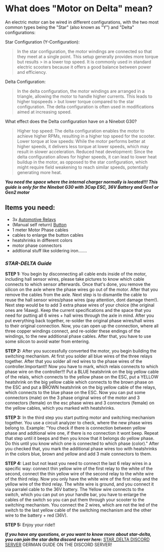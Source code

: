 # **What does "Motor on Delta" mean?**
 
An electric motor can be wired in different configurations, with the two most common types being the "Star" (also known as "Y") and "Delta" configurations:

Star Configuration (Y-Configuration):
> In the star configuration, the motor windings are connected so that they meet at a single point. This setup generally provides more torque but results > in a lower top speed. It is commonly used in standard electric scooters because it offers a good balance between power and efficiency.

Delta Configuration:
> In the delta configuration, the motor windings are arranged in a triangle, allowing the motor to handle higher currents. This leads to higher topspeeds > but lower torque compared to the star configuration. The delta configuration is often used in modifications aimed at increasing speed.

What effect does the Delta configuration have on a Ninebot G30?
> Higher top speed: The delta configuration enables the motor to achieve higher RPMs, resulting in a higher top speed for the scooter.
> Lower torque at low speeds: While the motor performs better at higher speeds, it delivers less torque at lower speeds, which may result in slower
> acceleration.
> Reduced heat development: Since the delta configuration allows for higher speeds, it can lead to lower heat buildup in the motor, as opposed to the
> star configuration, which might require field weakening to reach similar speeds, potentially generating more heat.

_**You need the space where the internal charger normally is located!!! This guide is only for the Ninebot G30 with 3Cap ESC, 36V Battery and Gen1 or Gen2 motor**_

## Items you need:
* 3x [Automotive Relays](https://www.ebay.de/itm/164626406625?_trkparms=amclksrc%3DITM%26aid%3D1110006%26algo%3DHOMESPLICE.SIM%26ao%3D1%26asc%3D271354%26meid%3De0e6f90e493447f7a480854b7d21e6db%26pid%3D101875%26rk%3D2%26rkt%3D4%26sd%3D166641677889%26itm%3D164626406625%26pmt%3D1%26noa%3D0%26pg%3D2332490%26algv%3DSimVIDwebV3WithCPCExpansion&_trksid=p2332490.c101875.m1851&itmprp=cksum%3A164626406625e0e6f90e493447f7a480854b7d21e6db%7Cenc%3AAQAJAAABAKAOBbj8c9I6eO4vPyI9FfMl8NhNqsULUU1TfDUZ7khl1HSDWsGPZf%2FJKmRHMx0uvxvIrEITwzyTAZ18AckHeHWS3zKHWq3dn7%2FLjSbcDB0Fp9YWHdq02J9KX6UDfegECSWBzmi99S5rxCnOjalyiKt1PXi3HpCe14xvkf1h62qlM7NCbBjtwl0v7fiL%2FFzi3O1SUTNpPiGprTh0WcQLABdsr%2Fz0BmpKiWRstriCbgyk7jYtwdHdsicbg2vdWjRO%2FZ5ECFe6vW5fYKvX9YiX%2FjUNV9K9MdpB0C4gNoUXyRMriYtdrAGJ0u8f4UGW0BcY4UBBB18M4iOzRgnel65xgjY%3D%7Campid%3APL_CLK%7Cclp%3A2332490&itmmeta=01J7EM64TXBRAE76YAE4S1AP23)
* (Manual self return) [Button ](https://de.aliexpress.com/item/32956189343.html?spm=a2g0o.productlist.main.17.6fa7bHvnbHvnWX&algo_pvid=690af3ee-3f1f-4aca-a3f6-11496ed57244&algo_exp_id=690af3ee-3f1f-4aca-a3f6-11496ed57244-8&pdp_npi=4%40dis!EUR!7.59!7.59!!!58.30!58.30!%402103868a17259972397494284e1d06!66377163805!sea!DE!3133146471!X&curPageLogUid=PjVfckKTBMPr&utparam-url=scene%3Asearch%7Cquery_from%3A)
* 1 meter Motor Phase cables
* cables to enlarge the button cables
* heatshrinks in different colors
* motor phase connectors
* addtional stuff like soldering iron.......

### _**STAR-DELTA Guide**_

**STEP 1:** You begin by disconnecting all cable ends inside of the motor, including hall sensor wires, please take pictures to know which cable connects to which sensor afterwards. Once that's done, you remove the silicon on the axle where the phase wires go out of the motor. After that you remove the cables from the axle. Next step is to dismantle the cable to reuse the hall sensor wires/phase wires (pay attention, dont damage them!). Next step would be to add 3 extra phase wires of your choice (the original ones are 14awg). Keep the current specifications and the space that you need for putting all 6 wires + hall wires through the axle in mind. After you put everything back together, re-solder the original phase wires/hall wires to their original connection. Now, you can open up the connection, where all three copper windings connect, and re-solder these endings of the windings, to the new additional phase cables. After that, you have to use some silicon to avoid water from entering.

**STEP 2:** After you successfully converted the motor, you begin building the switching mechanism. At first you solder all blue wires of the three relays together. After that you solder all red wires to the phase wires of the controller.Important!! Now you have to mark, which relais connects to which phase wire on the controller!!! Put a BLUE heatshrink on the big yellow cable of the relais, which connects to the yellow phase on the ESC, put a YELLOW heatshrink on the big yellow cable which connects to the brown phase on the ESC and put a BROWN heatshrink on the big yellow cable of the relays, which connects to the blue phase on the ESC. Now you can put some connectors (male) on the 3 phase original wires of the motor and 3 connectors (female) on the esc phase wires and 3 connectors (female) on the yellow cables, which you marked with heatshrinks.

**STEP 3:** In the third step you start putting motor and switching mechanism together. You use a circuit analyzer to check, where the new phase wires belong to. Example: "You check if there is connection between yellow phase and addtional wire one, if there is no connection it wont beep. Repeat that step until it beeps and then you know that it belongs do yellow phase. Do this until you know which one is connected to which phase (color)." After you checked that, you mark the additional phase wires too with heatshrinks in the colors blue, brown and yellow and add 3 male connectors to them.
 
**STEP 4:** Last but not least you need to connect the last 6 relay wires in a specific way: connect thin yellow wire of the first relay to the white of the second, connect the thin yellow wire of the second relay to the white wire of the third relay. Now you only have the white wire of the first relay and the yellow wire of the third relay. The white wire is ground, and you connect it via parralel cable to the 36V battery. The Yellow wire connects to the switch, which you can put on your handle bar, you have to enlarge the cables of the switch so you can put them through your scooter to the switching mechanism. You connect the 2 wires, which are not the led of the switch to the last yellow cable of the switching mechanism and the other wire to the battery + red (36V).


**STEP 5:** Enjoy your ride!!

_**If you have any questions, or you want to know more about star-delta,**_
_**you can join the star delta discord server here:**_
[STAR_DELTA DISCORD SERVER](https://discord.gg/KBrA8HTagB)
GERMAN GUIDE ON THE DISCORD SERVER!
